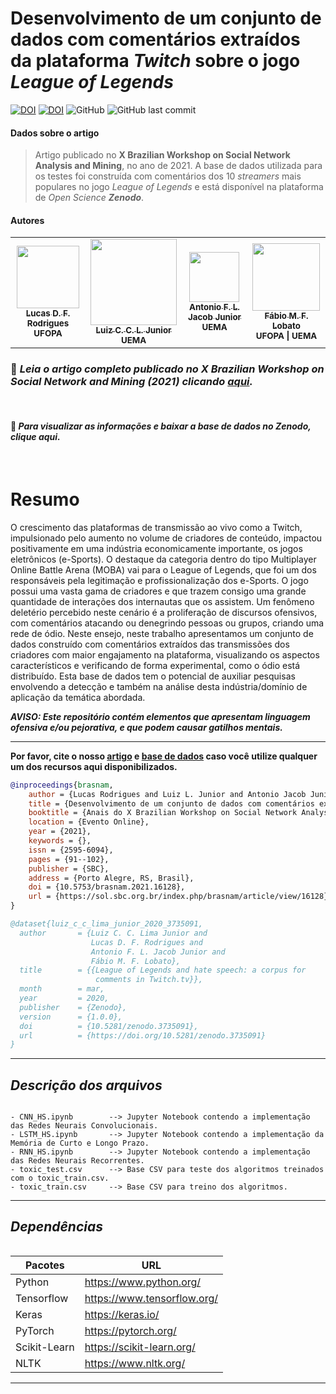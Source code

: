 # Desenvolvimento de um conjunto de dados com comentários extraídos da plataforma _Twitch_ sobre o jogo _League of Legends_

[![DOI](https://img.shields.io/badge/DOI-10.5753%2Fbrasnam.2021.16128-blue.svg)](https://doi.org/10.5753/brasnam.2021.16128)
[![DOI](https://img.shields.io/badge/Zenodo-10.5281%2Fzenodo.3735090-green.svg)](https://doi.org/10.5281/zenodo.3735090)
![GitHub](https://img.shields.io/github/license/fabiolobato/hate_speech_twitch)
![GitHub last commit](https://img.shields.io/github/last-commit/fabiolobato/hate_speech_twitch)

#### **Dados sobre o artigo**
> Artigo publicado no **X Brazilian Workshop on Social Network Analysis and Mining**, no ano de 2021. A base de dados utilizada para os testes foi construída com comentários dos 10 _streamers_ mais populares no jogo _League of Legends_ e está disponível na plataforma de _Open Science **Zenodo**_.

#### **Autores**
<table>
  <tr>
    <td align="center"><a href="http://lattes.cnpq.br/0426846510205467"><img style="width: 100px; height:auto;" src="https://bit.ly/3Ej189W" width="100px;" alt=""/><br /><sub><b>Lucas D. F. Rodrigues</b></sub></a><br /><sub><b>UFOPA</b></sub></a></td>
    <td align="center"><a href="http://lattes.cnpq.br/4856853219520680"><img style="width: 138px; height:auto;" src="http://servicosweb.cnpq.br/wspessoa/servletrecuperafoto?tipo=1&id=K8382971J4" width="100px;" alt=""/><br /><sub><b>Luiz C. C. L. Junior</b></sub></a><br /><sub><b>UEMA</b></sub></a></td>
    <td align="center"><a href="http://lattes.cnpq.br/4510520291728075"><img style="width: 80px; height:auto;" src="http://servicosweb.cnpq.br/wspessoa/servletrecuperafoto?tipo=1&id=K4125840Z1" width="100px;" alt=""/><br /><sub><b>Antonio F. L. Jacob Junior</b></sub></a><br /><sub><b>UEMA</b></sub></a></td>
    <td align="center"><a href="http://lattes.cnpq.br/8320014491229434"><img style="width: 108px; height:auto;" src="http://servicosweb.cnpq.br/wspessoa/servletrecuperafoto?tipo=1&id=K4450672H1" width="100px;" alt=""/><br /><sub><b>Fábio M. F. Lobato</b></sub></a><br /><sub><b>UFOPA | UEMA</b></sub></a></td>
  </tr>
<table>

### :blue_book: ***Leia o artigo completo publicado no X Brazilian Workshop on Social Network and Mining (2021) clicando <a href="https://doi.org/10.5753/brasnam.2021.16128">aqui</a>.***
<br>

#### :open_file_folder: ***Para visualizar as informações e baixar a base de dados no Zenodo, clique <a>aqui</a>.***

<br>

# Resumo

O crescimento das plataformas de transmissão ao vivo como a Twitch, impulsionado pelo aumento no volume de criadores de conteúdo, impactou positivamente em uma indústria economicamente importante, os jogos eletrônicos (e-Sports). O destaque da categoria dentro do tipo Multiplayer Online Battle Arena (MOBA) vai para o League of Legends, que foi um dos responsáveis pela legitimação e profissionalização dos e-Sports. O jogo possui uma vasta gama de criadores e que trazem consigo uma grande quantidade de interações dos internautas que os assistem. Um fenômeno deletério percebido neste cenário é a proliferação de discursos ofensivos, com comentários atacando ou denegrindo pessoas ou grupos, criando uma rede de ódio. Neste ensejo, neste trabalho apresentamos um conjunto de dados construído com comentários extraídos das transmissões dos criadores com maior engajamento na plataforma, visualizando os aspectos característicos e verificando de forma experimental, como o ódio está distribuído. Esta base de dados tem o potencial de auxiliar pesquisas envolvendo a detecção e também na análise desta indústria/domínio de aplicação da temática abordada. 

***AVISO: Este repositório contém elementos que apresentam linguagem ofensiva e/ou pejorativa, e que podem causar gatilhos mentais.***

---

**Por favor, cite o nosso <a href="https://doi.org/10.5753/brasnam.2021.16128">artigo</a> e <a href="https://doi.org/10.5281/zenodo.3735090">base de dados</a> caso você utilize qualquer um dos recursos aqui disponibilizados.**

~~~bibtex
@inproceedings{brasnam,
    author = {Lucas Rodrigues and Luiz L. Junior and Antonio Jacob Junior and Fábio Lobato},
    title = {Desenvolvimento de um conjunto de dados com comentários extraídos da plataforma Twitch sobre o jogo League of Legends},
    booktitle = {Anais do X Brazilian Workshop on Social Network Analysis and Mining},
    location = {Evento Online},
    year = {2021},
    keywords = {},
    issn = {2595-6094},
    pages = {91--102},
    publisher = {SBC},
    address = {Porto Alegre, RS, Brasil},
    doi = {10.5753/brasnam.2021.16128},
    url = {https://sol.sbc.org.br/index.php/brasnam/article/view/16128}
}

~~~

~~~bibtex
@dataset{luiz_c_c_lima_junior_2020_3735091,
  author       = {Luiz C. C. Lima Junior and
                  Lucas D. F. Rodrigues and
                  Antonio F. L. Jacob Junior and
                  Fábio M. F. Lobato},
  title        = {{League of Legends and hate speech: a corpus for 
                   comments in Twitch.tv}},
  month        = mar,
  year         = 2020,
  publisher    = {Zenodo},
  version      = {1.0.0},
  doi          = {10.5281/zenodo.3735091},
  url          = {https://doi.org/10.5281/zenodo.3735091}
}

~~~

------------------------------------------
***Descrição dos arquivos***
------------------------------------------
~~~

- CNN_HS.ipynb        --> Jupyter Notebook contendo a implementação das Redes Neurais Convolucionais.
- LSTM_HS.ipynb       --> Jupyter Notebook contendo a implementação da Memória de Curto e Longo Prazo.
- RNN_HS.ipynb	      --> Jupyter Notebook contendo a implementação das Redes Neurais Recorrentes.	
- toxic_test.csv      --> Base CSV para teste dos algoritmos treinados com o toxic_train.csv.
- toxic_train.csv     --> Base CSV para treino dos algoritmos.

~~~
------------------------------------------

***Dependências***
------------------------------------------

| Pacotes      | URL    |
| ------       | ------ |
| Python       | https://www.python.org/ |
| Tensorflow   | https://www.tensorflow.org/ |
| Keras        | https://keras.io/ |
| PyTorch      | https://pytorch.org/ |
| Scikit-Learn | https://scikit-learn.org/ |
| NLTK         | https://www.nltk.org/ |

------------------------------------------